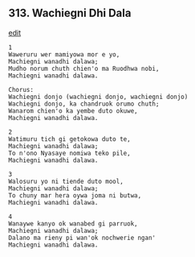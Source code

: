 
## 313.  Wachiegni Dhi Dala
[edit](https://docs.google.com/document/d/1qFsPQB4kp2Ry76X%2DzX3WIVl4cd7uKSeI/edit?mode=html)



    1
    Waweruru wer mamiyowa mor e yo,
    Machiegni wanadhi dalawa;
    Mudho norum chuth chien'o ma Ruodhwa nobi,
    Machiegni wanadhi dalawa.

    Chorus:
    Wachiegni donjo (wachiegni donjo, wachiegni donjo)
    Wachiegni donjo, ka chandruok orumo chuth;
    Wanarom chien'o ka yembe duto okuwe,
    Machiegni wanadhi dalawa.

    2
    Watimuru tich gi getokowa duto te,
    Machiegni wanadhi dalawa;
    To n'ono Nyasaye nomiwa teko pile,
    Machiegni wanadhi dalawa.

    3
    Walosuru yo ni tiende duto mool,
    Machiegni wanadhi dalawa;
    To chuny mar hera oywa joma ni butwa,
    Machiegni wanadhi dalawa.

    4
    Wanaywe kanyo ok wanabed gi parruok,
    Machiegni wanadhi dalawa;
    Dalano ma rieny pi wan'ok nochwerie ngan'
    Machiegni wanadhi dalawa.


